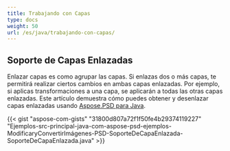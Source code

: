 ```yaml
---
title: Trabajando con Capas
type: docs
weight: 50
url: /es/java/trabajando-con-capas/
---
```


## **Soporte de Capas Enlazadas**
Enlazar capas es como agrupar las capas. Si enlazas dos o más capas, te permitirá realizar ciertos cambios en ambas capas enlazadas. Por ejemplo, si aplicas transformaciones a una capa, se aplicarán a todas las otras capas enlazadas. Este artículo demuestra cómo puedes obtener y desenlazar capas enlazadas usando [Aspose.PSD para Java](https://products.aspose.com/psd/java).



{{< gist "aspose-com-gists" "31800d807a72f1f50fe4b29374119227" "Ejemplos-src-principal-java-com-aspose-psd-ejemplos-ModificaryConvertirImágenes-PSD-SoporteDeCapaEnlazada-SoporteDeCapaEnlazada.java" >}}
